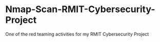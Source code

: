 # Nmap-Scan-RMIT-Cybersecurity-Project
One of the red teaming activities for my RMIT Cybersecurity Project
